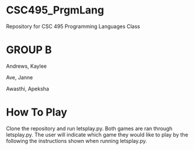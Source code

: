 # CSC495_PrgmLang
Repository for CSC 495 Programming Languages Class

# GROUP B

Andrews, Kaylee

Ave, Janne

Awasthi, Apeksha

# How To Play
Clone the repository and run letsplay.py. Both games are ran through letsplay.py. The user will indicate which game they would like to play by the following the
instructions shown when running letsplay.py.
